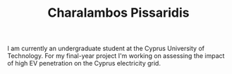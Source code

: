 ﻿---
# Display name
title: Charalambos Pissaridis

# Username (this should match the folder name and the name on publications)
authors:
- "C. Pissaridis"

# Is this the primary user of the site?
superuser: false

# Role/position
role: Undergraduate student

# Organizations/Affiliations
organizations:
- name: Cyprus University of Technology
  url: "https://cut.ac.cy"

# Short bio (displayed in user profile at end of posts)
bio: 

# List each interest with a dash
interests:
- Electric vehicle integration

education:
  courses:
  - course: Bachelors in Electrical Engineering (4-year curriculum)
    institution: Cyprus University of Technology
    year: Ongoing


# Social/Academic Networking
# Remove the ones not needed
social:
- icon: envelope
  icon_pack: fas
  link: 'mailto:cn.pissaridis@edu.cut.ac.cy'  # For a direct email link, use "mailto:test@example.org".


# Enter email to display Gravatar (if Gravatar enabled in Config)
email: ""
  
# Organizational groups that you belong to (for People widget)
#   Set this to `[]` or comment out if you are not using People widget.
user_groups:
- Research Assistant
---

I am currently an undergraduate student at the Cyprus University of Technology. For my final-year project I'm working on assessing the impact of high EV penetration on the Cyprus electricity grid.
